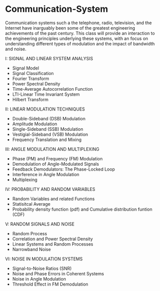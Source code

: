# Communication-System

Communication systems such a the telephone, radio, television, and the Internet have inarguably been some of the greatest engineering achievements of the past century. This class will provide an interaction to the engineering principles underlying these systems, with an focus on understanding different types of modulation and the impact of bandwidth and noise.

I: SIGNAL AND LINEAR SYSTEM ANALYSIS  
   - Signal Model  
   - Signal Classification   
   - Fourier Transform  
   - Power Spectral Density  
   - Time-Average Autocorrelation Function  
   - LTI-Linear Time Invariant System  
   - Hilbert Transform  

II: LINEAR MODULATION TECHNIQUES  
   - Double-Sideband (DSB) Modulation  
   - Amplitude Modulation  
   - Single-Sideband (SSB) Modulation  
   - Vestigial-Sideband (VSB) Modulation  
   - Frequency Translation and Mixing  

III: ANGLE MODULATION AND MULTIPLEXING  
   - Phase (PM) and Frequency (FM) Modulation  
   - Demodulation of Angle-Modulated Signals  
   - Feedback Demodulators: The Phase-Locked Loop  
   - Interference in Angle Modulation  
   - Multiplexing  

IV: PROBABILITY AND RANDOM VARIABLES  
   - Random Variables and related Functions  
   - Statisitcal Average  
   - Probability density function (pdf) and Cumulative distribution funtion (CDF)  
   
V: RANDOM SIGNALS AND NOISE  
   - Random Process  
   - Correlation and Power Spectral Density  
   - Linear Systems and Random Processes  
   - Narrowband Noise  
      
VI: NOISE IN MODULATION SYSTEMS  
   - Signal-to-Noise Ratios (SNR)  
   - Noise and Phase Errors in Coherent Systems  
   - Noise in Angle Modulation  
   - Threshold Effect in FM Demodulation  
